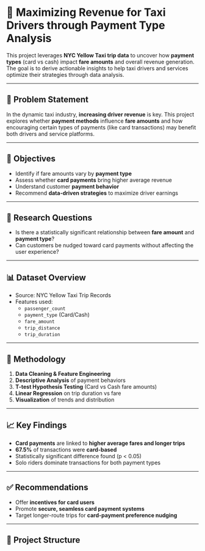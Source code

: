 # 🚖 Maximizing Revenue for Taxi Drivers through Payment Type Analysis

This project leverages **NYC Yellow Taxi trip data** to uncover how **payment types** (card vs cash) impact **fare amounts** and overall revenue generation. The goal is to derive actionable insights to help taxi drivers and services optimize their strategies through data analysis.

---

## 📌 Problem Statement

In the dynamic taxi industry, **increasing driver revenue** is key. This project explores whether **payment methods** influence **fare amounts** and how encouraging certain types of payments (like card transactions) may benefit both drivers and service platforms.

---

## 🎯 Objectives

- Identify if fare amounts vary by **payment type**
- Assess whether **card payments** bring higher average revenue
- Understand customer **payment behavior**
- Recommend **data-driven strategies** to maximize driver earnings

---

## 🧠 Research Questions

- Is there a statistically significant relationship between **fare amount** and **payment type**?
- Can customers be nudged toward card payments without affecting the user experience?

---

## 📊 Dataset Overview

- Source: NYC Yellow Taxi Trip Records  
- Features used:
  - `passenger_count`
  - `payment_type` (Card/Cash)
  - `fare_amount`
  - `trip_distance`
  - `trip_duration`

---

## 🔎 Methodology

1. **Data Cleaning & Feature Engineering**
2. **Descriptive Analysis** of payment behaviors
3. **T-test Hypothesis Testing** (Card vs Cash fare amounts)
4. **Linear Regression** on trip duration vs fare
5. **Visualization** of trends and distribution

---

## 📈 Key Findings

- **Card payments** are linked to **higher average fares and longer trips**
- **67.5%** of transactions were **card-based**
- Statistically significant difference found (p < 0.05)
- Solo riders dominate transactions for both payment types

---

## ✅ Recommendations

- Offer **incentives for card users**
- Promote **secure, seamless card payment systems**
- Target longer-route trips for **card-payment preference nudging**

---

## 📎 Project Structure


